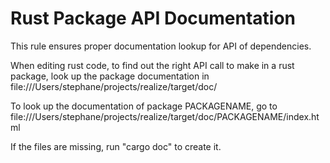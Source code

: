 # Rust Package API Documentation

This rule ensures proper documentation lookup for API of dependencies.

When editing rust code, to find out the right API call to make in a
rust package, look up the package documentation in
file:///Users/stephane/projects/realize/target/doc/

To look up the documentation of package PACKAGENAME, go to 
file:///Users/stephane/projects/realize/target/doc/PACKAGENAME/index.html

If the files are missing, run "cargo doc" to create it.

